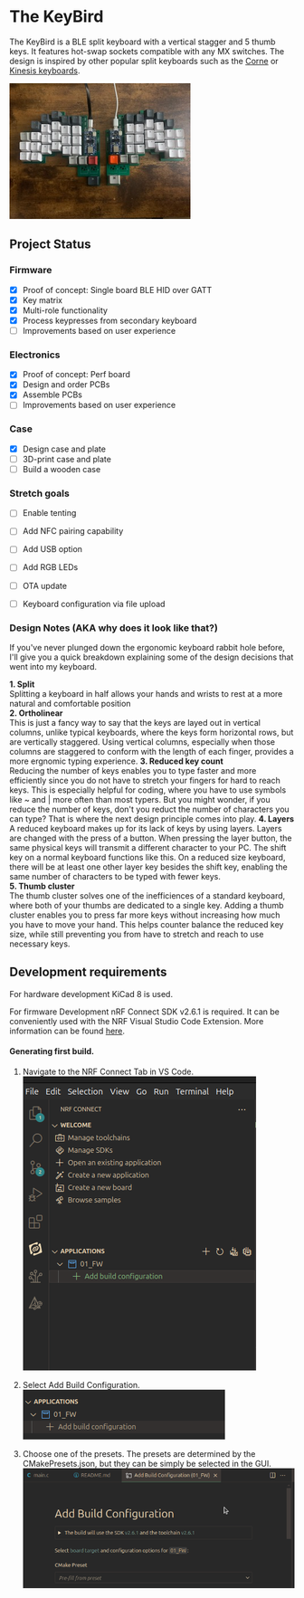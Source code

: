 # The KeyBird
The KeyBird is a BLE split keyboard with a vertical stagger and 5 thumb keys. It features hot-swap sockets compatible with any MX switches. The design is inspired by other popular split keyboards such as the [Corne](https://github.com/foostan/crkbd) or [Kinesis keyboards](https://kinesis-ergo.com/?gad_source=1&gclid=CjwKCAiAwaG9BhAREiwAdhv6Y5c0aeCQfguv5zLsIx9gEMnvGuGCnlFAN4PNxmo4kbpMpXuSq_xYTRoC38cQAvD_BwE).
  
![](05_Pictures/Prototype.jpg)  

## Project Status
### Firmware 
- [x] Proof of concept: Single board BLE HID over GATT
- [x] Key matrix
- [x] Multi-role functionality
- [x] Process keypresses from secondary keyboard
- [ ] Improvements based on user experience
### Electronics 
- [x] Proof of concept: Perf board
- [x] Design and order PCBs
- [x] Assemble PCBs
- [ ] Improvements based on user experience 
### Case
- [x] Design case and plate
- [ ] 3D-print case and plate
- [ ] Build a wooden case
### Stretch goals
- [ ] Enable tenting
- [ ] Add NFC pairing capability
- [ ] Add USB option
- [ ] Add RGB LEDs
- [ ] OTA update
- [ ] Keyboard configuration via file upload


### Design Notes (AKA why does it look like that?) 
If you've never plunged down the ergonomic keyboard rabbit hole before, I'll give you a quick breakdown explaining some of the design decisions that went into my keyboard.  
  
**1. Split**  
Splitting a keyboard in half allows your hands and wrists to rest at a more natural and comfortable position  
**2. Ortholinear**   
This is just a fancy way to say that the keys are layed out in vertical columns, unlike typical keyboards, where the keys form horizontal rows, but are vertically staggered. Using vertical columns, especially when those columns are staggered to conform with the length of each finger, provides a more ergnomic typing experience.
**3. Reduced key count**  
Reducing the number of keys enables you to type faster and more efficiently since you do not have to stretch your fingers for hard to reach keys. This is especially helpful for coding, where you have to use symbols like ~ and | more often than most typers. But you might wonder, if you reduce the number of keys, don't you reduct the number of characters you can type? That is where the next design principle comes into play.
**4. Layers**  
A reduced keyboard makes up for its lack of keys by using layers. Layers are changed with the press of a button. When pressing the layer button, the same physical keys will transmit a different character to your PC. The shift key on a normal keyboard functions like this. On a reduced size keyboard, there will be at least one other layer key besides the shift key, enabling the same number of characters to be typed with fewer keys.  
**5. Thumb cluster**  
The thumb cluster solves one of the inefficiences of a standard keyboard, where both of your thumbs are dedicated to a single key. Adding a thumb cluster enables you to press far more keys without increasing how much you have to move your hand. This helps counter balance the reduced key size, while still preventing you from have to stretch and reach to use necessary keys.  
  
## Development requirements  
For hardware development KiCad 8 is used. 

For firmware Development nRF Connect SDK v2.6.1 is required. It can be conveniently used with the NRF Visual Studio Code Extension. More information can be found [here](https://docs.nordicsemi.com/bundle/ncs-latest/page/nrf/installation/install_ncs.html). 

#### Generating first build.  
1. Navigate to the NRF Connect Tab in VS Code.  
![](05_Pictures/NRF_Conn_tab.png)  
  
2. Select Add Build Configuration.  
![](05_Pictures/Add_build_config.png)  
  
3. Choose one of the presets. The presets are determined by the CMakePresets.json, but they can be simply be selected in the GUI.    
![](05_Pictures/Select_cmake_preset.png)  


